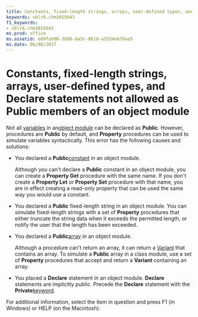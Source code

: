 ```yaml
---
title: Constants, fixed-length strings, arrays, user-defined types, and Declare statements not allowed as Public members of an object module
keywords: vblr6.chm1015643
f1_keywords:
- vblr6.chm1015643
ms.prod: office
ms.assetid: e89fa990-3b88-da3c-961d-a5554eb78ee5
ms.date: 06/08/2017
---
```



# Constants, fixed-length strings, arrays, user-defined types, and Declare statements not allowed as Public members of an object module

Not all [variables](vbe-glossary.md) in an[object module](vbe-glossary.md) can be declared as **Public**. However, procedures are **Public** by default, and **Property** procedures can be used to simulate variables syntactically. This error has the following causes and solutions:



- You declared a **Public**[constant](vbe-glossary.md) in an object module.
    
    Although you can't declare a **Public** constant in an object module, you can create a **Property Get** procedure with the same name. If you don't create a **Property Let** or **Property Set** procedure with that name, you are in effect creating a read-only property that can be used the same way you would use a constant.
    
- You declared a **Public** fixed-length string in an object module. You can simulate fixed-length strings with a set of **Property** procedures that either truncate the string data when it exceeds the permitted length, or notify the user that the length has been exceeded.
    
- You declared a **Public**[array](vbe-glossary.md) in an object module.
    
    Although a procedure can't return an array, it can return a [Variant](vbe-glossary.md) that contains an array. To simulate a **Public** array in a class module, use a set of **Property** procedures that accept and return a **Variant** containing an array.
    
- You placed a **Declare** statement in an object module. **Declare** statements are implicitly public. Precede the **Declare** statement with the **Private**[keyword](vbe-glossary.md).
    

For additional information, select the item in question and press F1 (in Windows) or HELP (on the Macintosh).

